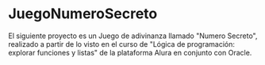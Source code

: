 # JuegoNumeroSecreto
El siguiente proyecto es un Juego de adivinanza llamado "Numero Secreto", realizado a partir de lo visto en el curso de "Lógica de programación: explorar funciones y listas" de la plataforma Alura en conjunto con Oracle.
